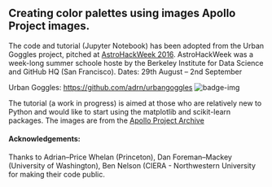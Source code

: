## Creating color palettes using images Apollo Project images.

The code and tutorial (Jupyter Notebook) has been adopted from the Urban Goggles project, pitched at [AstroHackWeek 2016](http://astrohackweek.org/2016/). AstroHackWeek was a week-long summer schoole hoste by the Berkeley Institute for Data Science and GitHub HQ (San Francisco). Dates: 29th August – 2nd September<br>

Urban Goggles: https://github.com/adrn/urbangoggles  ![badge-img](https://img.shields.io/badge/Made%20at-%23AstroHackWeek-8063d5.svg?style=flat)

The tutorial (a work in progress) is aimed at those who are relatively new to Python and would like to start using the matplotlib and scikit-learn packages. The images are from the [Apollo Project Archive](https://www.flickr.com/photos/projectapolloarchive/albums/)


#### Acknowledgements: 

Thanks to Adrian–Price Whelan (Princeton), Dan Foreman–Mackey (University of Washington), Ben Nelson (CIERA - Northwestern University for making their code public.
